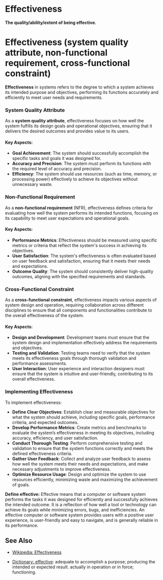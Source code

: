 # Effectiveness

**The quality/ability/extent of being effective.**

<span data-chatgpt-prompt="effectiveness + template">

# Effectiveness (system quality attribute, non-functional requirement, cross-functional constraint)

**Effectiveness** in systems refers to the degree to which a system achieves its intended purpose and objectives, performing its functions accurately and efficiently to meet user needs and requirements.

### System Quality Attribute

As a **system quality attribute**, effectiveness focuses on how well the system fulfills its design goals and operational objectives, ensuring that it delivers the desired outcomes and provides value to its users.

#### Key Aspects:
- **Goal Achievement**: The system should successfully accomplish the specific tasks and goals it was designed for.
- **Accuracy and Precision**: The system must perform its functions with the required level of accuracy and precision.
- **Efficiency**: The system should use resources (such as time, memory, or processing power) effectively to achieve its objectives without unnecessary waste.

### Non-Functional Requirement

As a **non-functional requirement** (NFR), effectiveness defines criteria for evaluating how well the system performs its intended functions, focusing on its capability to meet user expectations and operational goals.

#### Key Aspects:
- **Performance Metrics**: Effectiveness should be measured using specific metrics or criteria that reflect the system's success in achieving its objectives.
- **User Satisfaction**: The system's effectiveness is often evaluated based on user feedback and satisfaction, ensuring that it meets their needs and expectations.
- **Outcome Quality**: The system should consistently deliver high-quality outcomes, aligning with the specified requirements and standards.

### Cross-Functional Constraint

As a **cross-functional constraint**, effectiveness impacts various aspects of system design and operation, requiring collaboration across different disciplines to ensure that all components and functionalities contribute to the overall effectiveness of the system.

#### Key Aspects:
- **Design and Development**: Development teams must ensure that the system design and implementation effectively address the requirements and objectives.
- **Testing and Validation**: Testing teams need to verify that the system meets its effectiveness goals through thorough validation and performance assessments.
- **User Interaction**: User experience and interaction designers must ensure that the system is intuitive and user-friendly, contributing to its overall effectiveness.

### Implementing Effectiveness

To implement effectiveness:
- **Define Clear Objectives**: Establish clear and measurable objectives for what the system should achieve, including specific goals, performance criteria, and expected outcomes.
- **Develop Performance Metrics**: Create metrics and benchmarks to evaluate the system’s effectiveness in meeting its objectives, including accuracy, efficiency, and user satisfaction.
- **Conduct Thorough Testing**: Perform comprehensive testing and validation to ensure that the system functions correctly and meets the defined effectiveness criteria.
- **Gather User Feedback**: Collect and analyze user feedback to assess how well the system meets their needs and expectations, and make necessary adjustments to improve effectiveness.
- **Optimize Resource Usage**: Design and optimize the system to use resources efficiently, minimizing waste and maximizing the achievement of goals.

</span>

**Define effective:** <span data-chatgpt-prompt="define effective (computers and software)">Effective means that a computer or software system performs the tasks it was designed for efficiently and successfully achieves the intended outcome. It is a reflection of how well a tool or technology can achieve its goals while minimizing errors, bugs, and inefficiencies. An effective computer or software system provides users with a positive user experience, is user-friendly and easy to navigate, and is generally reliable in its performance.</span>

## See Also

* [Wikipedia: Effectiveness](https://wikipedia.org/wiki/Effectiveness)

* [Dictionary: effective](https://www.dictionary.com/browse/effective): adequate to accomplish a purpose; producing the intended or expected result. actually in operation or in force; functioning.

